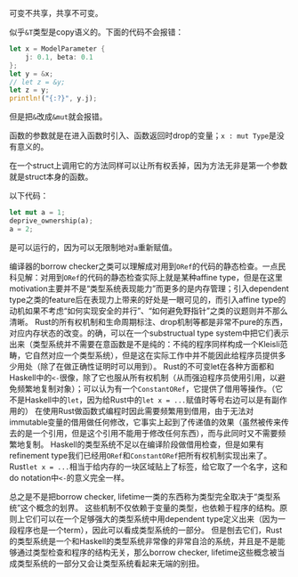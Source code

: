 可变不共享，共享不可变。

似乎`&T`类型是copy语义的。下面的代码不会报错：
```rust
let x = ModelParameter {
    j: 0.1, beta: 0.1
};
let y = &x;
// let z = &y;
let z = y;
println!("{:?}", y.j);
```
但是把`&`改成`&mut`就会报错。

函数的参数就是在进入函数时引入、函数返回时drop的变量；`x : mut Type`是没有意义的。

在一个struct上调用它的方法同样可以让所有权丢掉，因为方法无非是第一个参数就是struct本身的函数。

以下代码：

```rust
let mut a = 1;
deprive_ownership(a);
a = 2;
```
是可以运行的，因为可以无限制地对`a`重新赋值。

编译器的borrow checker之类可以理解成对用到`ORef`的代码的静态检查。一点民科见解：对用到`ORef`的代码的静态检查实际上就是某种affine type，但是在这里motivation主要并不是“类型系统表现能力”而更多的是内存管理；引入dependent type之类的feature后在表现力上带来的好处是一眼可见的，而引入affine type的动机如果不考虑“如何实现安全的并行”、“如何避免野指针”之类的议题则并不那么清晰。
Rust的所有权机制和生命周期标注、drop机制等都是非常不pure的东西，对应内存状态的改变。的确，可以在一个substructual type system中把它们表示出来（类型系统并不需要在意函数是不是纯的：不纯的程序同样构成一个Kleisli范畴，它自然对应一个类型系统），但是这在实际工作中并不能因此给程序员提供多少用处（除了在做正确性证明时可以用到）。
Rust的不可变let在各种方面都和Haskell中的`<-`很像，除了它也服从所有权机制（从而强迫程序员使用引用，以避免频繁地复制对象）；可以认为有一个`ConstantORef`，它提供了借用等操作。（它不是Haskell中的`let`，因为给Rust中的`let x = ...`赋值时等号右边可以是有副作用的）
在使用Rust做函数式编程时因此需要频繁用到借用，由于无法对immutable变量的借用做任何修改，它事实上起到了传递值的效果（虽然被传来传去的是一个引用，但是这个引用不能用于修改任何东西），而与此同时又不需要频繁地复制。
Haskell的类型系统不足以在编译阶段做借用检查，但是如果有refinement type我们已经用`ORef`和`ConstantORef`把所有权机制实现出来了。
Rust`let x = ...`相当于给内存的一块区域贴上了标签，给它取了一个名字，这和do notation中`<-`的意义完全一样。

总之是不是把borrow checker, lifetime一类的东西称为类型完全取决于“类型系统”这个概念的划界。
这些机制不仅依赖于变量的类型，也依赖于程序的结构。原则上它们可以在一个足够强大的类型系统中用dependent type定义出来（因为一段程序也是一个term），因此可以看成类型系统的一部分。
但是刨去它们，Rust的类型系统是一个和Haskell的类型系统非常像的非常自洽的系统，并且是不是能够通过类型检查和程序的结构无关，那么borrow checker, lifetime这些概念被当成类型系统的一部分又会让类型系统看起来无端的别扭。
